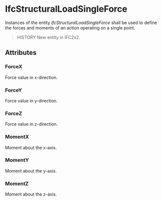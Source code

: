 # IfcStructuralLoadSingleForce

Instances of the entity _IfcStructuralLoadSingleForce_ shall be used to define the forces and moments of an action operating on a single point.<!-- end of definition -->

> HISTORY New entity in IFC2x2.

## Attributes

### ForceX
Force value in x-direction.

### ForceY
Force value in y-direction.

### ForceZ
Force value in z-direction.

### MomentX
Moment about the x-axis.

### MomentY
Moment about the y-axis.

### MomentZ
Moment about the z-axis.
